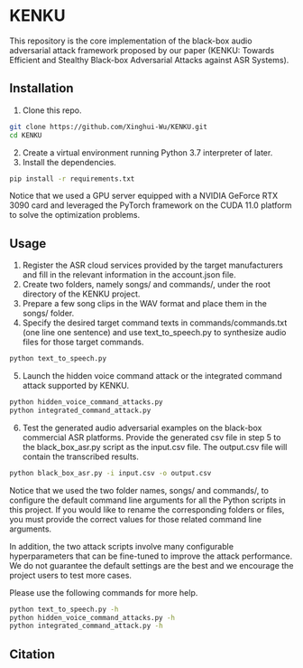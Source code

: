# KENKU

This repository is the core implementation of the black-box audio adversarial attack framework proposed by our paper (KENKU: Towards Efficient and Stealthy Black-box Adversarial Attacks against ASR Systems).

## Installation

1. Clone this repo.

```bash
git clone https://github.com/Xinghui-Wu/KENKU.git
cd KENKU
```

2. Create a virtual environment running Python 3.7 interpreter of later.
3. Install the dependencies.

```bash
pip install -r requirements.txt
```

Notice that we used a GPU server equipped with a NVIDIA GeForce RTX 3090 card and leveraged the PyTorch framework on the CUDA 11.0 platform to solve the optimization problems.


## Usage

1. Register the ASR cloud services provided by the target manufacturers and fill in the relevant information in the account.json file.
2. Create two folders, namely songs/ and commands/, under the root directory of the KENKU project.
3. Prepare a few song clips in the WAV format and place them in the songs/ folder.
4. Specify the desired target command texts in commands/commands.txt (one line one sentence) and use text_to_speech.py to synthesize audio files for those target commands.
```bash
python text_to_speech.py
```
5. Launch the hidden voice command attack or the integrated command attack supported by KENKU.
```bash
python hidden_voice_command_attacks.py
python integrated_command_attack.py
```
6. Test the generated audio adversarial examples on the black-box commercial ASR platforms. Provide the generated csv file in step 5 to the black_box_asr.py script as the input.csv file. The output.csv file will contain the transcribed results.
```bash
python black_box_asr.py -i input.csv -o output.csv
```

Notice that we used the two folder names, songs/ and commands/, to configure the default command line arguments for all the Python scripts in this project. 
If you would like to rename the corresponding folders or files, you must provide the correct values for those related command line arguments.

In addition, the two attack scripts involve many configurable hyperparameters that can be fine-tuned to improve the attack performance.
We do not guarantee the default settings are the best and we encourage the project users to test more cases.

Please use the following commands for more help.

```bash
python text_to_speech.py -h
python hidden_voice_command_attacks.py -h
python integrated_command_attack.py -h
```


## Citation
